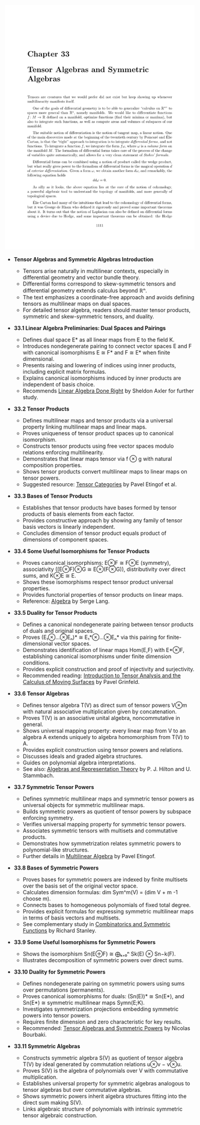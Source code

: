 ![ATD-ch33-tensor-algebra](ATD-ch33-tensor-algebra.best.png)

- **Tensor Algebras and Symmetric Algebras Introduction**
  - Tensors arise naturally in multilinear contexts, especially in differential geometry and vector bundle theory.
  - Differential forms correspond to skew-symmetric tensors and differential geometry extends calculus beyond ℝⁿ.
  - The text emphasizes a coordinate-free approach and avoids defining tensors as multilinear maps on dual spaces.
  - For detailed tensor algebra, readers should master tensor products, symmetric and skew-symmetric tensors, and duality.

- **33.1 Linear Algebra Preliminaries: Dual Spaces and Pairings**
  - Defines dual space E* as all linear maps from E to the field K.
  - Introduces nondegenerate pairing to connect vector spaces E and F with canonical isomorphisms E ≅ F* and F ≅ E* when finite dimensional.
  - Presents raising and lowering of indices using inner products, including explicit matrix formulas.
  - Explains canonical isomorphisms induced by inner products are independent of basis choice.
  - Recommends [Linear Algebra Done Right](https://www.springer.com/gp/book/9783319110790) by Sheldon Axler for further study.

- **33.2 Tensor Products**
  - Defines multilinear maps and tensor products via a universal property linking multilinear maps and linear maps.
  - Proves uniqueness of tensor product spaces up to canonical isomorphism.
  - Constructs tensor products using free vector spaces modulo relations enforcing multilinearity.
  - Demonstrates that linear maps tensor via f ⊗ g with natural composition properties.
  - Shows tensor products convert multilinear maps to linear maps on tensor powers.
  - Suggested resource: [Tensor Categories](https://math.berkeley.edu/~etingof/245/) by Pavel Etingof et al.

- **33.3 Bases of Tensor Products**
  - Establishes that tensor products have bases formed by tensor products of basis elements from each factor.
  - Provides constructive approach by showing any family of tensor basis vectors is linearly independent.
  - Concludes dimension of tensor product equals product of dimensions of component spaces.

- **33.4 Some Useful Isomorphisms for Tensor Products**
  - Proves canonical isomorphisms: E⊗F ≅ F⊗E (symmetry), associativity ((E⊗F)⊗G ≅ E⊗(F⊗G)), distributivity over direct sums, and K⊗E ≅ E.
  - Shows these isomorphisms respect tensor product universal properties.
  - Provides functorial properties of tensor products on linear maps.
  - Reference: [Algebra](https://link.springer.com/book/10.1007/978-1-4613-0041-0) by Serge Lang.

- **33.5 Duality for Tensor Products**
  - Defines a canonical nondegenerate pairing between tensor products of duals and original spaces.
  - Proves (E₁⊗...⊗Eₙ)* ≅ E₁*⊗...⊗Eₙ* via this pairing for finite-dimensional vector spaces.
  - Demonstrates identification of linear maps Hom(E,F) with E*⊗F, establishing canonical isomorphisms under finite dimension conditions.
  - Provides explicit construction and proof of injectivity and surjectivity.
  - Recommended reading: [Introduction to Tensor Analysis and the Calculus of Moving Surfaces](https://www.springer.com/gp/book/9780387947012) by Pavel Grinfeld.

- **33.6 Tensor Algebras**
  - Defines tensor algebra T(V) as direct sum of tensor powers V⊗m with natural associative multiplication given by concatenation.
  - Proves T(V) is an associative unital algebra, noncommutative in general.
  - Shows universal mapping property: every linear map from V to an algebra A extends uniquely to algebra homomorphism from T(V) to A.
  - Provides explicit construction using tensor powers and relations.
  - Discusses ideals and graded algebra structures.
  - Guides on polynomial algebra interpretations.
  - See also: [Algebras and Representation Theory](https://link.springer.com/book/10.1007/978-3-030-29514-2) by P. J. Hilton and U. Stammbach.

- **33.7 Symmetric Tensor Powers**
  - Defines symmetric multilinear maps and symmetric tensor powers as universal objects for symmetric multilinear maps.
  - Builds symmetric powers as quotient of tensor powers by subspace enforcing symmetry.
  - Verifies universal mapping property for symmetric tensor powers.
  - Associates symmetric tensors with multisets and commutative products.
  - Demonstrates how symmetrization relates symmetric powers to polynomial-like structures.
  - Further details in [Multilinear Algebra](https://math.mit.edu/~etingof/math719/linear.pdf) by Pavel Etingof.

- **33.8 Bases of Symmetric Powers**
  - Proves bases for symmetric powers are indexed by finite multisets over the basis set of the original vector space.
  - Calculates dimension formulas: dim Sym^m(V) = (dim V + m -1 choose m).
  - Connects bases to homogeneous polynomials of fixed total degree.
  - Provides explicit formulas for expressing symmetric multilinear maps in terms of basis vectors and multisets.
  - See complementary study in [Combinatorics and Symmetric Functions](https://math.mit.edu/~rstan/algcomb.pdf) by Richard Stanley.

- **33.9 Some Useful Isomorphisms for Symmetric Powers**
  - Shows the isomorphism Sn(E⊕F) ≅ ⨁ₖ₌₀ⁿ Sk(E) ⊗ Sn−k(F).
  - Illustrates decomposition of symmetric powers over direct sums.

- **33.10 Duality for Symmetric Powers**
  - Defines nondegenerate pairing on symmetric powers using sums over permutations (permanents).
  - Proves canonical isomorphisms for duals: (Sn(E))* ≅ Sn(E*), and Sn(E*) ≅ symmetric multilinear maps Symn(E;K).
  - Investigates symmetrization projections embedding symmetric powers into tensor powers.
  - Requires finite dimension and zero characteristic for key results.
  - Recommended: [Tensor Algebras and Symmetric Powers](https://www.springer.com/gp/book/9783540932276) by Nicolas Bourbaki.

- **33.11 Symmetric Algebras**
  - Constructs symmetric algebra S(V) as quotient of tensor algebra T(V) by ideal generated by commutation relations u⊗v − v⊗u.
  - Proves S(V) is the algebra of polynomials over V with commutative multiplication.
  - Establishes universal property for symmetric algebras analogous to tensor algebras but over commutative algebras.
  - Shows symmetric powers inherit algebra structures fitting into the direct sum making S(V).
  - Links algebraic structure of polynomials with intrinsic symmetric tensor algebraic construction.
